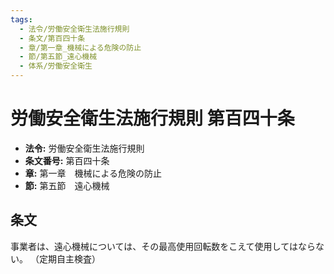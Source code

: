 ```yaml
---
tags:
  - 法令/労働安全衛生法施行規則
  - 条文/第百四十条
  - 章/第一章_機械による危険の防止
  - 節/第五節_遠心機械
  - 体系/労働安全衛生
---
```

# 労働安全衛生法施行規則 第百四十条

- **法令:** 労働安全衛生法施行規則
- **条文番号:** 第百四十条
- **章:** 第一章　機械による危険の防止
- **節:** 第五節　遠心機械

## 条文
事業者は、遠心機械については、その最高使用回転数をこえて使用してはならない。
（定期自主検査）

